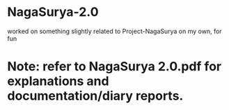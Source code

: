 # NagaSurya-2.0
worked on something slightly related to Project-NagaSurya on my own, for fun

# Note: refer to NagaSurya 2.0.pdf for explanations and documentation/diary reports.
